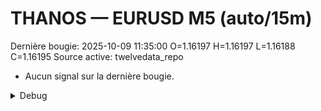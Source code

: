 # THANOS — EURUSD M5 (auto/15m)
Dernière bougie: 2025-10-09 11:35:00  O=1.16197  H=1.16197  L=1.16188  C=1.16195
Source active: twelvedata_repo

- Aucun signal sur la dernière bougie.

<details><summary>Debug</summary>

- TD_API_KEY manquant.

</details>